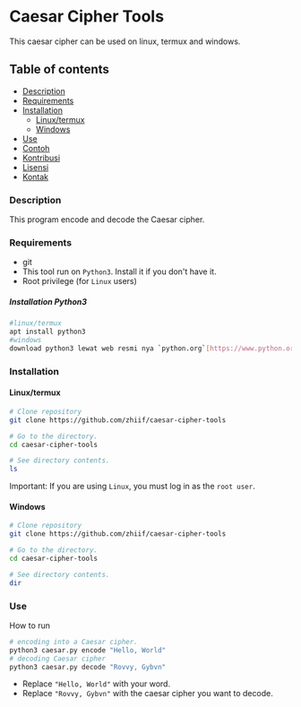 # Caesar Cipher Tools
This caesar cipher can be used on linux, termux and windows.

## Table of contents
- [Description](#description)
- [Requirements](#requirements)
- [Installation](#installation)
  - [Linux/termux](#linuxtermux)
  - [Windows](#windows)
- [Use](#use)
- [Contoh](#contoh)
- [Kontribusi](#kontribusi)
- [Lisensi](#lisensi)
- [Kontak](#kontak)

### Description
This program encode and decode the Caesar cipher.

### Requirements
- git
- This tool run on `Python3`. Install it if you don't have it.
- Root privilege (for `Linux` users)
##### Installation Python3
```bash
#linux/termux
apt install python3
#windows
download python3 lewat web resmi nya `python.org`[https://www.python.org/downloads/windows/]
```

### Installation
#### Linux/termux
```bash
# Clone repository
git clone https://github.com/zhiif/caesar-cipher-tools

# Go to the directory.
cd caesar-cipher-tools

# See directory contents.
ls
```
Important: If you are using ```Linux```, you must log in as the `root user`.
#### Windows
```bash
# Clone repository
git clone https://github.com/zhiif/caesar-cipher-tools

# Go to the directory.
cd caesar-cipher-tools

# See directory contents.
dir
```

### Use
How to run
```bash
# encoding into a Caesar cipher.
python3 caesar.py encode "Hello, World"
# decoding Caesar cipher
python3 caesar.py decode "Rovvy, Gybvn"
```
* Replace ```"Hello, World"``` with your word.
* Replace ```"Rovvy, Gybvn"``` with the caesar cipher you want to decode.
